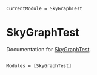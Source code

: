 ```@meta
CurrentModule = SkyGraphTest
```

# SkyGraphTest

Documentation for [SkyGraphTest](https://github.com/polygnomial/SkyGraphTest.jl).

```@index
```

```@autodocs
Modules = [SkyGraphTest]
```

